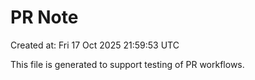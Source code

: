 # PR Note

Created at: Fri 17 Oct 2025 21:59:53 UTC

This file is generated to support testing of PR workflows.
